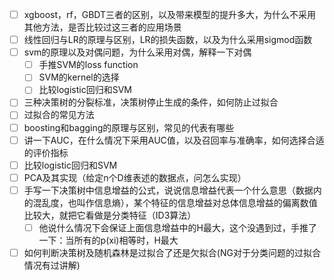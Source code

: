 - [ ]  xgboost，rf，GBDT三者的区别，以及带来模型的提升多大，为什么不采用其他方法，是否比较过这三者的应用场景
- [ ] 线性回归与LR的原理与区别，LR的损失函数，以及为什么采用sigmod函数
- [ ]  svm的原理以及对偶问题，为什么采用对偶，解释一下对偶
    - [ ] 手推SVM的loss function
    - [ ] SVM的kernel的选择
    - [ ]  比较logistic回归和SVM
- [ ]  三种决策树的分裂标准，决策树停止生成的条件，如何防止过拟合
- [ ] 过拟合的常见方法
- [ ] boosting和bagging的原理与区别，常见的代表有哪些
- [ ] 讲一下AUC，在什么情况下采用AUC值，以及召回率与准确率，如何选择合适的评价指标
- [ ]  比较logistic回归和SVM
- [ ] PCA及其实现（给定n个D维表述的数据点，问怎么实现）
- [ ] 手写一下决策树中信息增益的公式，说说信息增益代表一个什么意思（数据内的混乱度，也叫作信息熵），某个特征的信息增益对总体信息增益的偏离数值比较大，就把它看做是分类特征（ID3算法）
    - [ ]  他说什么情况下会保证上面信息增益中的H最大，这个没遇到过，手推了一下：当所有的p(xi)相等时，H最大
- [ ]  如何判断决策树及随机森林是过拟合了还是欠拟合(NG对于分类问题的过拟合情况有过讲解)
